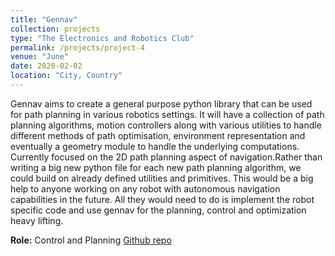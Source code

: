 ```yaml
---
title: "Gennav"
collection: projects
type: "The Electronics and Robotics Club"
permalink: /projects/project-4
venue: "June"
date: 2020-02-02
location: "City, Country"
---
```


Gennav aims to create a general purpose python library that can be used for path planning in various robotics settings. It will have a collection of path planning algorithms, motion controllers along with various utilities to handle different methods of path optimisation, environment representation and eventually a geometry module to handle the underlying computations. Currently focused on the 2D path planning aspect of navigation.Rather than writing a big new python file for each new path planning algorithm, we could build on already defined utilities and primitives. This would be a big help to anyone working on any robot with autonomous navigation capabilities in the future. All they would need to do is implement the robot specific code and use gennav for the planning, control and optimization heavy lifting.

**Role:** Control and Planning
[Github repo](https://github.com/ERC-BPGC/gennav)